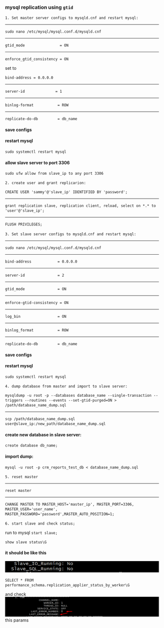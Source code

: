 ### mysql replication using ```gtid```
    1. Set master server configs to mysqld.cnf and restart mysql:
***
    sudo nano /etc/mysql/mysql.conf.d/mysqld.cnf
***
    gtid_mode                = ON 
***
    enforce_gtid_consistency = ON
set to

    bind-address = 0.0.0.0
***
    server-id              = 1
***
    binlog-format           = ROW
***
    replicate-do-db         = db_name

#### save configs
#### restart mysql
    sudo systemctl restart mysql

#### allow slave server to port 3306
    sudo ufw allow from slave_ip to any port 3306

`2. create user and grant replicarion:`

    CREATE USER 'sammy'@'slave_ip' IDENTIFIED BY 'password';
***
    grant replication slave, replication client, reload, select on *.* to 'user'@'slave_ip';
***
    FLUSH PRIVILEGES;

    3. Set slave server configs to mysqld.cnf and restart mysql:
***
    sudo nano /etc/mysql/mysql.conf.d/mysqld.cnf
***
    bind-address            = 0.0.0.0
***
    server-id               = 2
***
    gtid_mode               = ON
***
    enforce-gtid-consistency = ON
***
    log_bin                 = ON
***
    binlog_format           = ROW
***
    replicate-do-db         = db_name

#### save configs
#### restart mysql
    sudo systemctl restart mysql

`4. dump database from master and import to slave server:`

    mysqldump -u root -p --databases database_name --single-transaction --triggers --routines --events --set-gtid-purged=ON > /path/database_name_dump.sql
***
    scp /path/database_name_dump.sql user@slave_ip:/new_path/database_name_dump.sql

#### create new database in slave server:
    create database db_name;

#### import dump:

    mysql -u root -p crm_reports_test_db < database_name_dump.sql

`5. reset master`
***
    reset master
***
    CHANGE MASTER TO MASTER_HOST='master_ip', MASTER_PORT=3306, MASTER_USER='user_name', MASTER_PASSWORD='password',MASTER_AUTO_POSITION=1;
    
`6. start slave and check status;`   

run to mysql `start slave;`

    show slave status\G
#### it should be like this
![img.png](img.png)

    SELECT * FROM performance_schema.replication_applier_status_by_worker\G
and check 
![img_1.png](img_1.png)
this params


